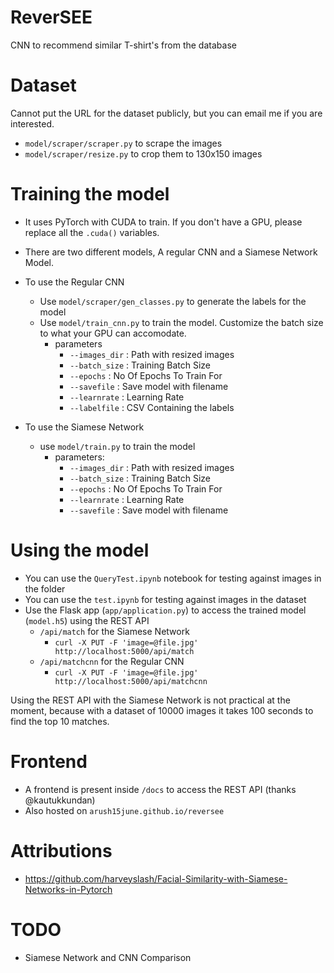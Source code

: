 # ReverSEE

CNN to recommend similar T-shirt's from the database

# Dataset
Cannot put the URL for the dataset publicly, but you can email me if you are interested. 

- `model/scraper/scraper.py` to scrape the images
- `model/scraper/resize.py` to crop them to 130x150 images

# Training the model

- It uses PyTorch with CUDA to train. If you don't have a GPU, please replace all the `.cuda()` variables.

- There are two different models, A regular CNN and a Siamese Network Model.
- To use the Regular CNN
    - Use `model/scraper/gen_classes.py` to generate the labels for the model 
    - Use `model/train_cnn.py` to train the model. Customize the batch size to what your GPU can accomodate.
        - parameters
            - `--images_dir` : Path with resized images
            - `--batch_size` : Training Batch Size
            - `--epochs` : No Of Epochs To Train For
            - `--savefile` : Save model with filename
            - `--learnrate` : Learning Rate
            - `--labelfile` : CSV Containing the labels
- To use the Siamese Network
    - use `model/train.py` to train the model
        - parameters: 
            - `--images_dir` : Path with resized images
            - `--batch_size` : Training Batch Size
            - `--epochs` : No Of Epochs To Train For
            - `--learnrate` : Learning Rate
            - `--savefile` : Save model with filename


# Using the model
- You can use the `QueryTest.ipynb` notebook for testing against images in the folder
- You can use the `test.ipynb` for testing against images in the dataset
- Use the Flask app (`app/application.py`) to access the trained model (`model.h5`) using the REST API 
    - `/api/match` for the Siamese Network
        - ```curl -X PUT -F 'image=@file.jpg' http://localhost:5000/api/match``` 
    - `/api/matchcnn` for the Regular CNN
        - ```curl -X PUT -F 'image=@file.jpg' http://localhost:5000/api/matchcnn``` 

Using the REST API with the Siamese Network is not practical at the moment, because with a dataset of 10000 images it takes 100 seconds to find the top 10 matches.

# Frontend
- A frontend is present inside `/docs` to access the REST API (thanks @kautukkundan)
- Also hosted on `arush15june.github.io/reversee`

# Attributions 
- https://github.com/harveyslash/Facial-Similarity-with-Siamese-Networks-in-Pytorch

# TODO
- Siamese Network and CNN Comparison